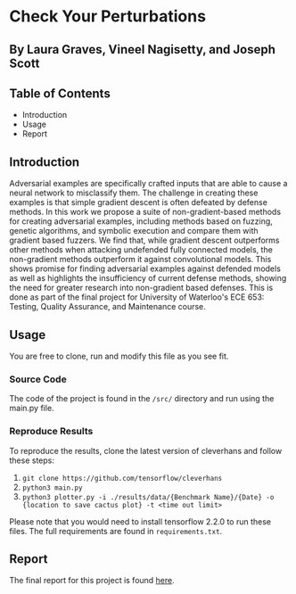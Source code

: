 # Check Your Perturbations
## By Laura Graves, Vineel Nagisetty, and Joseph Scott

## Table of Contents
* Introduction
* Usage
* Report

## Introduction
Adversarial examples are specifically crafted inputs that are able to cause a neural network to misclassify them. The challenge in creating these examples is that simple gradient descent is often defeated by defense methods. In this work we propose a suite of non-gradient-based methods for creating adversarial examples, including methods based on fuzzing, genetic algorithms, and symbolic execution and compare them with gradient based fuzzers. We find that, while gradient descent outperforms other methods when attacking undefended fully connected models, the non-gradient methods outperform it against convolutional models. This shows promise for finding adversarial examples against defended models as well as highlights the insufficiency of current defense methods, showing the need for greater research into non-gradient based defenses. This is done as part of the final project for University of Waterloo's ECE 653: Testing, Quality Assurance, and Maintenance course.

## Usage
You are free to clone, run and modify this file as you see fit. 

### Source Code
The code of the project is found in the `/src/` directory and run using the main.py file. 

### Reproduce Results
To reproduce the results, clone the latest version of cleverhans and follow these steps:
1. `git clone https://github.com/tensorflow/cleverhans`
2. `python3 main.py`
3. `python3 plotter.py -i ./results/data/{Benchmark Name}/{Date} -o {location to save cactus plot} -t <time out limit>`

Please note that you would need to install tensorflow 2.2.0 to run these files. The full requirements are found in `requirements.txt`. 

## Report
The final report for this project is found [here](https://github.com/vin-nag/checkYourPerturbations/blob/master/documentation/project_proposal.pdf).

